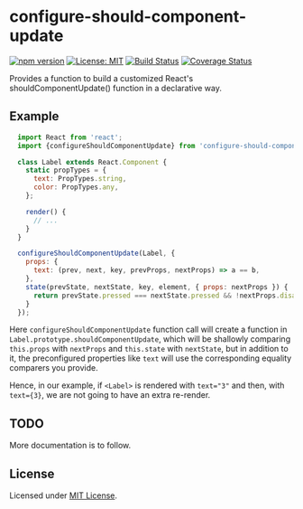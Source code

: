 # configure-should-component-update

[![npm version](https://badge.fury.io/js/configure-should-component-update.svg)](https://badge.fury.io/js/configure-should-component-update)
[![License: MIT](https://img.shields.io/badge/License-MIT-yellow.svg)](https://opensource.org/licenses/MIT)
[![Build Status](https://travis-ci.org/wix-incubator/configure-should-component-update.svg?branch=master)](https://travis-ci.org/wix-incubator/configure-should-component-update)
[![Coverage Status](https://coveralls.io/repos/github/wix-incubator/configure-should-component-update/badge.svg?branch=master)](https://coveralls.io/github/wix-incubator/configure-should-component-update?branch=master)


Provides a function to build a customized React's shouldComponentUpdate() function in a declarative way.

## Example

```javascript
  import React from 'react';
  import {configureShouldComponentUpdate} from 'configure-should-component-update';

  class Label extends React.Component {
    static propTypes = {
      text: PropTypes.string,
      color: PropTypes.any,
    };

    render() {
      // ...
    }
  }

  configureShouldComponentUpdate(Label, {
    props: {
      text: (prev, next, key, prevProps, nextProps) => a == b,
    },
    state(prevState, nextState, key, element, { props: nextProps }) {
      return prevState.pressed === nextState.pressed && !nextProps.disabled;
    }
  });
```

Here `configureShouldComponentUpdate` function call will create a function in
`Label.prototype.shouldComponentUpdate`, which will be shallowly comparing
`this.props` with `nextProps` and `this.state` with `nextState`, but in addition to it,
the preconfigured properties like `text` will use the corresponding equality comparers
you provide.

Hence, in our example, if `<Label>` is rendered with `text="3"` and then, with `text={3}`,
we are not going to have an extra re-render.

## TODO

More documentation is to follow.

## License

Licensed under [MIT License](LICENSE).
